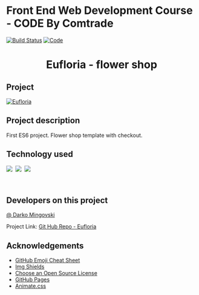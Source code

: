 # Front End Web Development Course - CODE By Comtrade

[![Build Status][build-shield]]()
[![Code][code-clean]]()
<br />

<h1 align="center">Eufloria - flower shop</h1>

## Project

[![Eufloria][product-screenshot]](https://github.com/darkomingovski/flower-shop)

## Project description

First ES6 project. Flower shop template with checkout.

## Technology used

<p align="center">

![][html]&nbsp;
![][css]&nbsp;
![][js]&nbsp;
<br>
<p align="center">
<br>

## Developers on this project

[@ Darko Mingovski](https://github.com/darkomingovski)

Project Link: [Git Hub Repo - Eufloria](https://github.com/darkomingovski/flower-shop)
<br>

## Acknowledgements

* [GitHub Emoji Cheat Sheet](https://www.webpagefx.com/tools/emoji-cheat-sheet)
* [Img Shields](https://shields.io)
* [Choose an Open Source License](https://choosealicense.com)
* [GitHub Pages](https://pages.github.com)
* [Animate.css](https://daneden.github.io/animate.css)

<!-- LINKS & IMAGES -->
[build-shield]: https://img.shields.io/badge/build-passing-brightgreen.svg?style=popout
[code-clean]: https://img.shields.io/badge/code_style-standard-brightgreen.svg?style=popout
[html]: https://img.shields.io/badge/HTML-v5-red.svg?style=popout&logo=html5
[css]: https://img.shields.io/badge/CSS-v3-blue.svg?style=popout&logo=css3
[js]: https://img.shields.io/badge/JavaScript-ES6-yellow.svg?style=popout&logo=javascript
[product-screenshot]: ./readme/project.png
